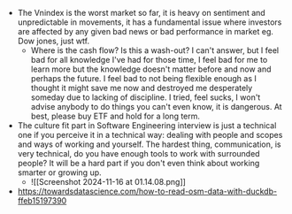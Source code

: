 - The Vnindex is the worst market so far, it is heavy on sentiment and unpredictable in movements, it has a fundamental issue where investors are affected by any given bad news or bad performance in market eg. Dow jones, just wtf. 
	- Where is the cash flow? Is this a wash-out? I can't answer, but I feel bad for all knowledge I've had for those time, I feel bad for me to learn more but the knowledge doesn't matter before and now and perhaps the future. I feel bad to not being flexible enough as I thought it might save me now and destroyed me desperately someday due to lacking of discipline. I tried, feel sucks, I won't advise anybody to do things you can't even know, it is dangerous. At best, please buy ETF and hold for a long term.
- The culture fit part in Software Engineering interview is just a technical one if you perceive it in a technical way: dealing with people and scopes and ways of working and yourself. The hardest thing, communication, is very technical, do you have enough tools to work with surrounded people? It will be a hard part if you don't even think about working smarter or growing up.
	- ![[Screenshot 2024-11-16 at 01.14.08.png]]
- https://towardsdatascience.com/how-to-read-osm-data-with-duckdb-ffeb15197390